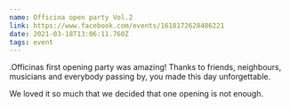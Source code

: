 ```yaml
---
name: Officina open party Vol.2
link: https://www.facebook.com/events/1618172628486221
date: 2021-03-18T13:06:11.760Z
tags: event
---
```

.Officinas first opening party was amazing! Thanks to friends, neighbours, musicians and everybody passing by, you made this day unforgettable.

We loved it so much that we decided that one opening is not enough.